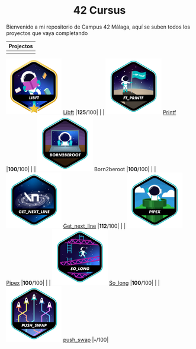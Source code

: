 <h1 align="center"> 42 Cursus </h1>

<p>Bienvenido a mi repositorio de Campus 42 Málaga, aquí se suben todos los proyectos que vaya completando</p>

| Projectos       |
| :--------------:|
|                 |
![libft-bonus](./badges/libftm.png)
[Libft](https://github.com/Kenobiiii/libft.git)
|**125**/100|
|                 |
![printf](./badges/ft_printfe.png)
[Printf](https://github.com/Kenobiiii/printf.git)
|**100**/100|
|                 |
![born2beroot](./badges/born2beroote.png)
Born2beroot
|**100**/100|
|                 |
![GNL](./badges/get_next_linee.png)
[Get_next_line](https://github.com/Kenobiiii/get_next_line.git)
|**112**/100|
|                 |
![Pipex](./badges/pipexe.png)
[Pipex](https://github.com/Kenobiiii/pipex.git)
|**100**/100|
|                 |
![So_long](./badges/so_longe.png)
[So_long](https://github.com/Kenobiiii/so_long.git)
|**100**/100|
|                 |
![push_swap](./badges/push_swape.png)
[push_swap](https://github.com/Kenobiiii/Push_swap.git)
|**-**/100|

